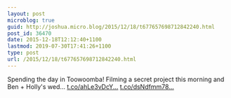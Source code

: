 ```yaml
---
layout: post
microblog: true
guid: http://joshua.micro.blog/2015/12/18/t677657698712842240.html
post_id: 36470
date: 2015-12-18T12:12:40+1100
lastmod: 2019-07-30T17:41:26+1100
type: post
url: /2015/12/18/t677657698712842240.html
---
```

Spending the day in Toowoomba! Filming a secret project this morning and Ben + Holly's wed… [t.co/ahLe3vDcY...](https://t.co/ahLe3vDcYF) [t.co/dsNdfmm78...](https://t.co/dsNdfmm78G)

